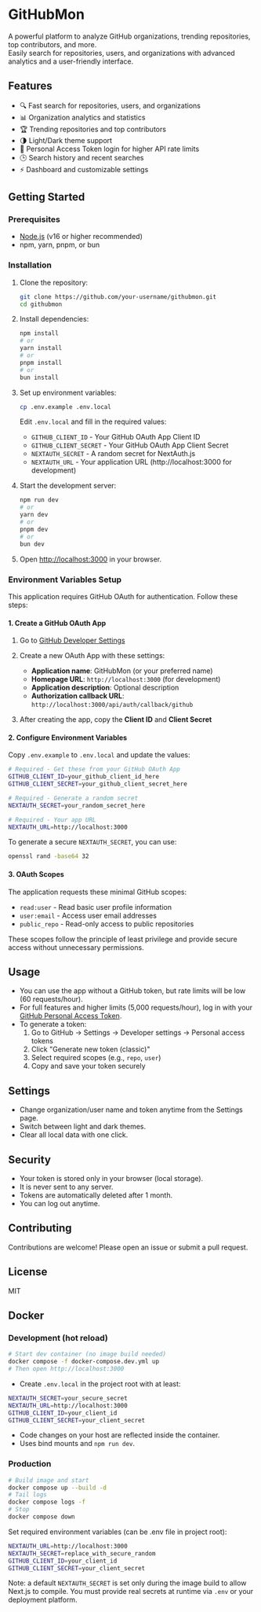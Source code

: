 # GitHubMon

A powerful platform to analyze GitHub organizations, trending repositories, top contributors, and more.  
Easily search for repositories, users, and organizations with advanced analytics and a user-friendly interface.

## Features

- 🔍 Fast search for repositories, users, and organizations
- 📊 Organization analytics and statistics
- 🏆 Trending repositories and top contributors
- 🌗 Light/Dark theme support
- 📝 Personal Access Token login for higher API rate limits
- 🕒 Search history and recent searches
- ⚡ Dashboard and customizable settings

## Getting Started

### Prerequisites

- [Node.js](https://nodejs.org/) (v16 or higher recommended)
- npm, yarn, pnpm, or bun

### Installation

1. Clone the repository:
   ```sh
   git clone https://github.com/your-username/githubmon.git
   cd githubmon
   ```

2. Install dependencies:
   ```sh
   npm install
   # or
   yarn install
   # or
   pnpm install
   # or
   bun install
   ```

3. Set up environment variables:
   ```sh
   cp .env.example .env.local
   ```
   
   Edit `.env.local` and fill in the required values:
   - `GITHUB_CLIENT_ID` - Your GitHub OAuth App Client ID
   - `GITHUB_CLIENT_SECRET` - Your GitHub OAuth App Client Secret
   - `NEXTAUTH_SECRET` - A random secret for NextAuth.js
   - `NEXTAUTH_URL` - Your application URL (http://localhost:3000 for development)

4. Start the development server:
   ```sh
   npm run dev
   # or
   yarn dev
   # or
   pnpm dev
   # or
   bun dev
   ```

5. Open [http://localhost:3000](http://localhost:3000) in your browser.

### Environment Variables Setup

This application requires GitHub OAuth for authentication. Follow these steps:

#### 1. Create a GitHub OAuth App

1. Go to [GitHub Developer Settings](https://github.com/settings/applications/new)
2. Create a new OAuth App with these settings:
   - **Application name**: GitHubMon (or your preferred name)
   - **Homepage URL**: `http://localhost:3000` (for development)
   - **Application description**: Optional description
   - **Authorization callback URL**: `http://localhost:3000/api/auth/callback/github`

3. After creating the app, copy the **Client ID** and **Client Secret**

#### 2. Configure Environment Variables

Copy `.env.example` to `.env.local` and update the values:

```bash
# Required - Get these from your GitHub OAuth App
GITHUB_CLIENT_ID=your_github_client_id_here
GITHUB_CLIENT_SECRET=your_github_client_secret_here

# Required - Generate a random secret
NEXTAUTH_SECRET=your_random_secret_here

# Required - Your app URL
NEXTAUTH_URL=http://localhost:3000
```

To generate a secure `NEXTAUTH_SECRET`, you can use:
```bash
openssl rand -base64 32
```

#### 3. OAuth Scopes

The application requests these minimal GitHub scopes:
- `read:user` - Read basic user profile information
- `user:email` - Access user email addresses  
- `public_repo` - Read-only access to public repositories

These scopes follow the principle of least privilege and provide secure access without unnecessary permissions.

## Usage

- You can use the app without a GitHub token, but rate limits will be low (60 requests/hour).
- For full features and higher limits (5,000 requests/hour), log in with your [GitHub Personal Access Token](https://github.com/settings/tokens).
- To generate a token:
  1. Go to GitHub → Settings → Developer settings → Personal access tokens
  2. Click "Generate new token (classic)"
  3. Select required scopes (e.g., `repo`, `user`)
  4. Copy and save your token securely

## Settings

- Change organization/user name and token anytime from the Settings page.
- Switch between light and dark themes.
- Clear all local data with one click.

## Security

- Your token is stored only in your browser (local storage).
- It is never sent to any server.
- Tokens are automatically deleted after 1 month.
- You can log out anytime.

## Contributing

Contributions are welcome! Please open an issue or submit a pull request.

## License

MIT  

## Docker

### Development (hot reload)
```bash
# Start dev container (no image build needed)
docker compose -f docker-compose.dev.yml up
# Then open http://localhost:3000
```
- Create `.env.local` in the project root with at least:
```bash
NEXTAUTH_SECRET=your_secure_secret
NEXTAUTH_URL=http://localhost:3000
GITHUB_CLIENT_ID=your_client_id
GITHUB_CLIENT_SECRET=your_client_secret
```
- Code changes on your host are reflected inside the container.
- Uses bind mounts and `npm run dev`.

### Production
```bash
# Build image and start
docker compose up --build -d
# Tail logs
docker compose logs -f
# Stop
docker compose down
```
Set required environment variables (can be .env file in project root):
```bash
NEXTAUTH_URL=http://localhost:3000
NEXTAUTH_SECRET=replace_with_secure_random
GITHUB_CLIENT_ID=your_client_id
GITHUB_CLIENT_SECRET=your_client_secret
```
Note: a default `NEXTAUTH_SECRET` is set only during the image build to allow Next.js to compile. You must provide real secrets at runtime via `.env` or your deployment platform.  